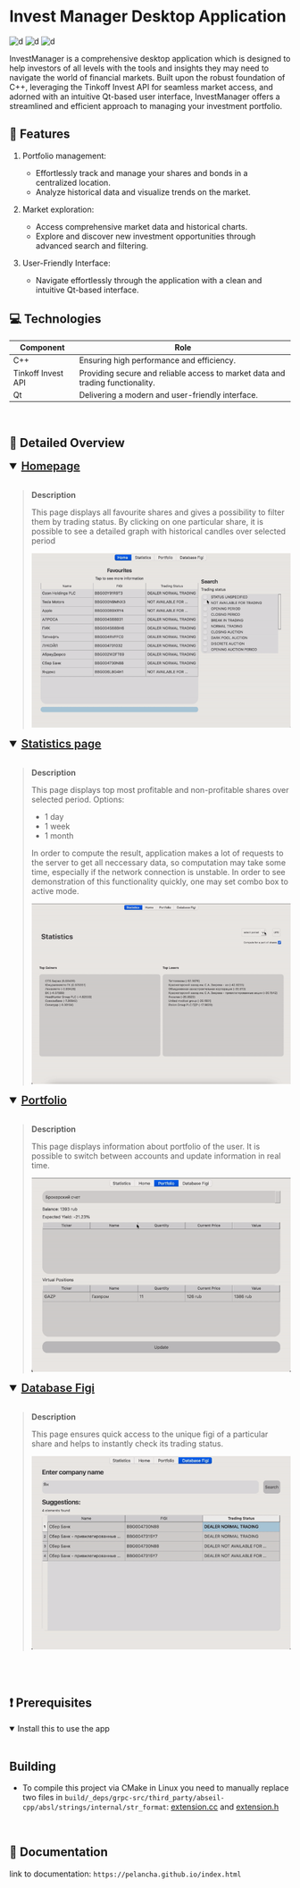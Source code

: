 # Invest Manager Desktop Application

![d](https://img.shields.io/badge/language-C++_-blue)
![d](https://img.shields.io/badge/contributors-4_-green)
![d](https://img.shields.io/badge/group-232–1_-pink)

InvestManager is a comprehensive desktop application which is designed to help investors of all levels with the tools and insights they may need to navigate the world of financial markets. Built upon the robust foundation of C++, leveraging the Tinkoff Invest API for seamless market access, and adorned with an intuitive Qt-based user interface, InvestManager offers a streamlined and efficient approach to managing your investment portfolio.

## 📝 Features

1) Portfolio management:
   * Effortlessly track and manage your shares and bonds in a centralized location.
   * Analyze historical data and visualize trends on the market.
  
2) Market exploration:
    * Access comprehensive market data and historical charts.
    * Explore and discover new investment opportunities through advanced search and filtering.
  

3) User-Friendly Interface:
    * Navigate effortlessly through the application with a clean and intuitive Qt-based interface.

## 💻 Technologies

| Component     |Role              |
|----------------------|-----------------------------------------------------------------------------------|
| C++                  | Ensuring high performance and efficiency.                                         |
| Tinkoff Invest API   | Providing secure and reliable access to market data and trading functionality.    |
| Qt                   | Delivering a modern and user-friendly interface.                                  |

<br/>

## 🔎 Detailed Overview 

<details open>
<summary style="font-size: 20px; font-weight: 600; text-decoration: underline">
 Homepage
</summary> <br />

> **Description**
>
> This page displays all favourite shares and gives a possibility to filter them by trading status. By clicking on one particular share, it is possible to see a detailed graph with historical candles over selected period
>   
> ![Figi demo](./assets/home.gif) 
</details>


<details open>
<summary style="font-size: 20px; font-weight: 600; text-decoration: underline">
 Statistics page
</summary> <br />

> **Description**
>
>
> This page displays top most profitable and non-profitable shares over selected period. Options: 
> * 1 day
> * 1 week
> * 1 month
> 
> In order to compute the result, application makes a lot of requests to the server to get all neccessary data, so computation may take some time, especially if the network connection is unstable. In order to see demonstration of this functionality quickly, one may set combo box to active mode.  
>
> ![Statistics demo](./assets/statistics.gif)
</details>

<details open>
<summary style="font-size: 20px; font-weight: 600; text-decoration: underline">
 Portfolio
</summary> <br />


> **Description**
>
>
> This page displays information about portfolio of the user. It is possible to switch between accounts and update information in real time.
>   
> ![Figi demo](./assets/portfolio.gif)
</details>


<details open>
<summary style="font-size: 20px; font-weight: 600; text-decoration: underline">
 Database Figi
</summary> <br />

> **Description**
>
>
> This page ensures quick access to the unique figi of a particular share and helps to instantly check its trading status.
>   
> ![Figi demo](./assets/figi.gif)
</details>

<br /><br />


## ❗️  Prerequisites 
<details open>
<summary>
 Install this to use the app
</summary> <br />

## Building
- To compile this project via CMake in Linux you need to manually replace two files in `build/_deps/grpc-src/third_party/abseil-cpp/absl/strings/internal/str_format`: [extension.cc](https://pastebin.com/uqrCrtyA) and [extension.h](https://pastebin.com/4LvmszCY)


</details>

<br />

## 📖 Documentation 
link to documentation: ``https://pelancha.github.io/index.html``



